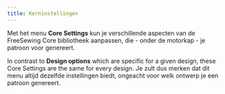 ```yaml
---
title: Kerninstellingen
---
```


Met het menu **Core Settings** kun je verschillende aspecten van de FreeSewing Core bibliotheek aanpassen, die - onder de motorkap - je patroon voor genereert.

In contrast to **Design options** which are specific for a given design, these Core Settings are the same for every design. Je zult dus merken dat dit menu altijd dezelfde instellingen biedt, ongeacht voor welk ontwerp je een patroon genereert.

<ReadMore />

<ControlTip />

